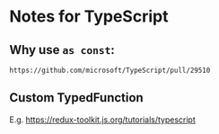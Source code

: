 # Notes for TypeScript

## Why use `as const`:
	https://github.com/microsoft/TypeScript/pull/29510


## Custom TypedFunction

E.g. https://redux-toolkit.js.org/tutorials/typescript
